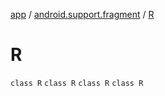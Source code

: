 [app](../../index.md) / [android.support.fragment](../index.md) / [R](.)

# R

`class R`
`class R`
`class R`
`class R`